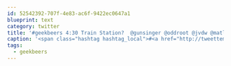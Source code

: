 ```yaml
---
id: 52542392-707f-4e83-ac6f-9422ec0647a1
blueprint: text
category: twitter
title: '#geekbeers 4:30 Train Station?  @gunsinger @oddroot @jvdw @matlockjon @BrentLachman'
caption: '<span class="hashtag hashtag_local">#<a href="http://tweettemp.darylchymko.ca/?tag=geekbeers">geekbeers</a> 4:30 Train Station?  <span class="username username_linked">@<a href="https://twitter.com/gunsinger" title="Cynthia Gunsinger">gunsinger</a></span> <span class="username username_linked">@<a href="https://twitter.com/oddroot" title="Ian C">oddroot</a></span> <span class="username username_linked">@<a href="https://twitter.com/jvdw" title="John van der Woude">jvdw</a></span> <span class="username username_linked">@<a href="https://twitter.com/matlockjon" title="Jonathan Matlock">matlockjon</a></span> <span class="username username_linked">@<a href="https://twitter.com/BrentLachman" title="Brent Lachman">BrentLachman</a></span>'
tags:
  - geekbeers
---
```

